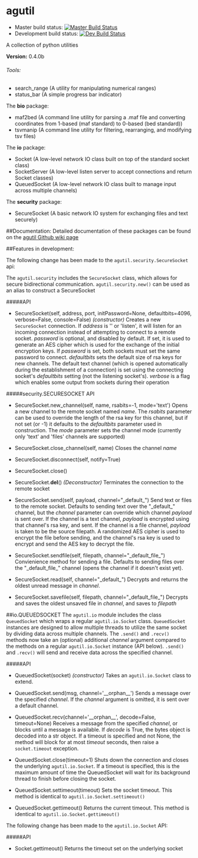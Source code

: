 # agutil
* Master build status: [![Master Build Status](https://travis-ci.org/agraubert/agutil.svg?branch=master)](https://travis-ci.org/agraubert/agutil)
* Development build status: [![Dev Build Status](https://travis-ci.org/agraubert/agutil.svg?branch=dev)](https://travis-ci.org/agraubert/agutil)

A collection of python utilities

__Version:__ 0.4.0b

###### Tools:
* search_range (A utility for manipulating numerical ranges)
* status_bar (A simple progress bar indicator)


The __bio__ package:
* maf2bed (A command line utility for parsing a .maf file and converting coordinates from 1-based (maf standard) to 0-based (bed standard))
* tsvmanip (A command line utility for filtering, rearranging, and modifying tsv files)

The __io__ package:
* Socket (A low-level network IO class built on top of the standard socket class)
* SocketServer (A low-level listen server to accept connections and return Socket classes)
* QueuedSocket (A low-level network IO class built to manage input across multiple channels)

The __security__ package:
* SecureSocket (A basic network IO system for exchanging files and text securely)

##Documentation:
Detailed documentation of these packages can be found on the [agutil Github wiki page](https://github.com/agraubert/agutil/wiki)

##Features in development:

The following change has been made to the `agutil.security.SecureSocket` api:

The `agutil.security` includes the `SecureSocket` class, which allows for secure bidirectional communication.
`agutil.security.new()` can be used as an alias to construct a SecureSocket

#####API
* SecureSocket(self, address, port, initPassword=None, defaultbits=4096, verbose=False, console=False) _(constructor)_
  Creates a new `SecureSocket` connection.  If _address_ is '' or 'listen', it will listen for an incoming connection instead of attempting to connect to a remote socket.  _password_ is optional, and disabled by default.  If set, it is used to generate an AES cipher which is used for the exchange of the initial encryption keys.  If _password_ is set, both sockets must set the same password to connect.  _defaultbits_ sets the default size of rsa keys for new channels.  The default text channel (which is opened automatically during the establishment of a connection) is set using the connecting socket's _defaultbits_ setting (not the listening socket's).  _verbose_ is a flag which enables some output from sockets during their operation

#####security.SECURESOCKET API
* SecureSocket.new\_channel(self, name, rsabits=-1, mode='text')
  Opens a new channel to the remote socket named _name_.  The _rsabits_ parameter can be used to override the length of the rsa key for this channel, but if not set (or -1) it defaults to the _defaultbits_ parameter used in construction.  The _mode_ parameter sets the channel mode (currently only 'text' and 'files' channels are supported)

* SecureSocket.close\_channel(self, name)
  Closes the channel _name_

* SecureSocket.disconnect(self, notify=True)
* SecureSocket.close()
* SecureSocket.__del__() _(Deconstructor)_
  Terminates the connection to the remote socket

* SecureSocket.send(self, payload, channel="\_default\_")
  Send text or files to the remote socket.  Defaults to sending text over the "\_default\_" channel, but the _channel_ parameter can override which channel _payload_ is sent over.  If the channel is a text channel, _payload_ is encrypted using that channel's rsa key, and sent.  If the channel is a file channel, _payload_ is taken to be the source filepath.  A randomized AES cipher is used to encrypt the file before sending, and the channel's rsa key is used to encrypt and send the AES key to decrypt the file.

* SecureSocket.sendfile(self, filepath, channel="\_default\_file\_")
  Convienience method for sending a file.  Defaults to sending files over the "\_default\_file\_" channel (opens the channel if it doesn't exist yet).

* SecureSocket.read(self, channel="\_default\_")
  Decrypts and returns the oldest unread message in _channel_.

* SecureSocket.savefile(self, filepath, channel="\_default\_file\_")
  Decrypts and saves the oldest unsaved file in _channel_, and saves to _filepath_


##io.QUEUEDSOCKET
The `agutil.io` module includes the class `QueuedSocket` which wraps a regular `agutil.io.Socket` class.
`QueuedSocket` instances are designed to allow multiple threads to utilize the same socket by dividing data across multiple channels.
The `.send()` and `.recv()` methods now take an (optional) additional _channel_ argument compared to the methods on a regular `agutil.io.Socket` instance (API below).  `.send()` and `.recv()` will send and receive data across the specified channel.

#####API
* QueuedSocket(socket) _(constructor)_
  Takes an `agutil.io.Socket` class to extend.

* QueuedSocket.send(msg, channel='\_\_orphan\_\_')
  Sends a message over the specified _channel_.  If the _channel_ argument is omitted, it is sent over a default channel.

* QueuedSocket.recv(channel='\_\_orphan\_\_', decode=False, timeout=None)
  Receives a message from the specified _channel_, or blocks until a message is available.  If _decode_ is True, the bytes object is decoded into a str object. If a timeout is specified and not None, the method will block for at most _timeout_ seconds, then raise a `socket.timeout` exception.

* QueuedSocket.close(timeout=1)
  Shuts down the connection and closes the underlying `agutil.io.Socket`.  If a timeout is specified, this is the maximum amount of time the QueuedSocket will wait for its background thread to finish before closing the socket.

* QueuedSocket.settimeout(timeout)
  Sets the socket timeout.  This method is identical to `agutil.io.Socket.settimeout()`

* QueuedSocket.gettimeout()
  Returns the current timeout.  This method is identical to `agutil.io.Socket.gettimeout()`


The following change has been made to the `agutil.io.Socket` API:

#####API
* Socket.gettimeout()
  Returns the timeout set on the underlying socket
